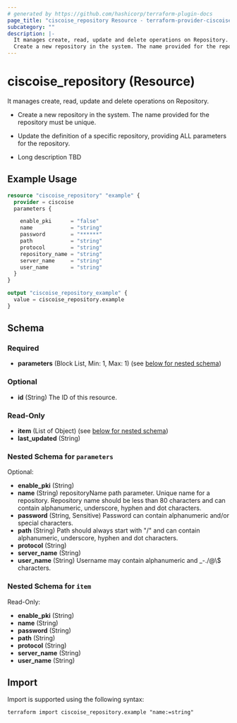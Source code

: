 ```yaml
---
# generated by https://github.com/hashicorp/terraform-plugin-docs
page_title: "ciscoise_repository Resource - terraform-provider-ciscoise"
subcategory: ""
description: |-
  It manages create, read, update and delete operations on Repository.
  Create a new repository in the system. The name provided for the repository must be unique.Update the definition of a specific repository, providing ALL parameters for the repository.Long description TBD
---
```


# ciscoise_repository (Resource)

It manages create, read, update and delete operations on Repository.

- Create a new repository in the system. The name provided for the repository must be unique.

- Update the definition of a specific repository, providing ALL parameters for the repository.

- Long description TBD

## Example Usage

```terraform
resource "ciscoise_repository" "example" {
  provider = ciscoise
  parameters {

    enable_pki      = "false"
    name            = "string"
    password        = "******"
    path            = "string"
    protocol        = "string"
    repository_name = "string"
    server_name     = "string"
    user_name       = "string"
  }
}

output "ciscoise_repository_example" {
  value = ciscoise_repository.example
}
```

<!-- schema generated by tfplugindocs -->
## Schema

### Required

- **parameters** (Block List, Min: 1, Max: 1) (see [below for nested schema](#nestedblock--parameters))

### Optional

- **id** (String) The ID of this resource.

### Read-Only

- **item** (List of Object) (see [below for nested schema](#nestedatt--item))
- **last_updated** (String)

<a id="nestedblock--parameters"></a>
### Nested Schema for `parameters`

Optional:

- **enable_pki** (String)
- **name** (String) repositoryName path parameter. Unique name for a repository. Repository name should be less than 80 characters and can contain alphanumeric, underscore, hyphen and dot characters.
- **password** (String, Sensitive) Password can contain alphanumeric and/or special characters.
- **path** (String) Path should always start with "/" and can contain alphanumeric, underscore, hyphen and dot characters.
- **protocol** (String)
- **server_name** (String)
- **user_name** (String) Username may contain alphanumeric and _-./@\\$ characters.


<a id="nestedatt--item"></a>
### Nested Schema for `item`

Read-Only:

- **enable_pki** (String)
- **name** (String)
- **password** (String)
- **path** (String)
- **protocol** (String)
- **server_name** (String)
- **user_name** (String)

## Import

Import is supported using the following syntax:

```shell
terraform import ciscoise_repository.example "name:=string"
```
